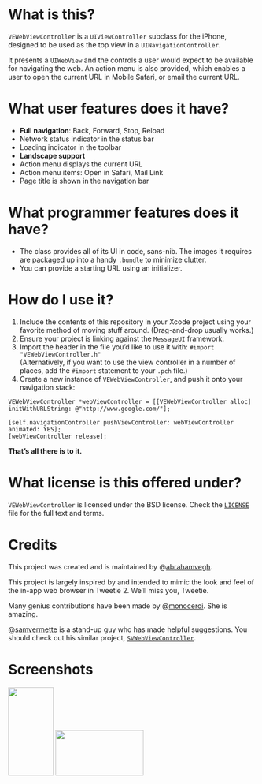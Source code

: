 # What is this?

`VEWebViewController` is a `UIViewController` subclass for the iPhone, designed to be used as the top view in a `UINavigationController`.

It presents a `UIWebView` and the controls a user would expect to be available for navigating the web. An action menu is also provided, which enables a user to open the current URL in Mobile Safari, or email the current URL.

# What user features does it have?

* **Full navigation**: Back, Forward, Stop, Reload
* Network status indicator in the status bar
* Loading indicator in the toolbar
* **Landscape support**
* Action menu displays the current URL
* Action menu items: Open in Safari, Mail Link
* Page title is shown in the navigation bar

# What programmer features does it have?

* The class provides all of its UI in code, sans-nib. The images it requires are packaged up into a handy `.bundle` to minimize clutter.
* You can provide a starting URL using an initializer.

# How do I use it?

1. Include the contents of this repository in your Xcode project using your favorite method of moving stuff around. (Drag-and-drop usually works.)
1. Ensure your project is linking against the `MessageUI` framework.
1. Import the header in the file you’d like to use it with: `#import "VEWebViewController.h"`  
(Alternatively, if you want to use the view controller in a number of places, add the `#import` statement to your `.pch` file.)
1. Create a new instance of `VEWebViewController`, and push it onto your navigation stack:  
  
```
VEWebViewController *webViewController = [[VEWebViewController alloc] initWithURLString: @"http://www.google.com/"];

[self.navigationController pushViewController: webViewController animated: YES];
[webViewController release];
```

**That’s all there is to it.**

# What license is this offered under?

`VEWebViewController` is licensed under the BSD license. Check the [`LICENSE`](https://github.com/abrahamvegh/VEWebViewController/blob/master/LICENSE) file for the full text and terms.

# Credits

This project was created and is maintained by @[abrahamvegh](https://github.com/abrahamvegh).

This project is largely inspired by and intended to mimic the look and feel of the in-app web browser in Tweetie 2. We’ll miss you, Tweetie.

Many genius contributions have been made by @[monoceroi](https://github.com/monoceroi). She is amazing.

@[samvermette](https://github.com/samvermette) is a stand-up guy who has made helpful suggestions. You should check out his similar project, [`SVWebViewController`](https://github.com/samvermette/SVWebViewController).

# Screenshots

<a href="http://c.abr.vg/image/1t3X3G003i2M"><img src="http://c.abr.vg/image/1t3X3G003i2M/image.png" width="92" height="179" /></a>
<a href="http://c.abr.vg/image/2x1B1f0A2X3P"><img src="http://c.abr.vg/image/2x1B1f0A2X3P/image.png" width="179" height="92" /></a>
